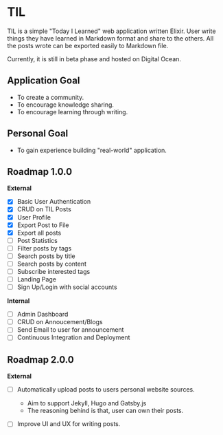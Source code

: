 # TIL

TIL is a simple "Today I Learned" web application written Elixir. User
write things they have learned in Markdown format and share to the others.
All the posts wrote can be exported easily to Markdown file.

Currently, it is still in beta phase and hosted on Digital Ocean.

## Application Goal

- To create a community.
- To encourage knowledge sharing.
- To encourage learning through writing.

## Personal Goal
- To gain experience building "real-world" application.

## Roadmap 1.0.0

**External**
- [x] Basic User Authentication
- [x] CRUD on TIL Posts
- [x] User Profile
- [x] Export Post to File
- [x] Export all posts
- [ ] Post Statistics
- [ ] Filter posts by tags
- [ ] Search posts by title
- [ ] Search posts by content
- [ ] Subscribe interested tags
- [ ] Landing Page
- [ ] Sign Up/Login with social accounts

**Internal**
- [ ] Admin Dashboard
- [ ] CRUD on Annoucement/Blogs
- [ ] Send Email to user for announcement
- [ ] Continuous Integration and Deployment

## Roadmap 2.0.0

**External**
- [ ] Automatically upload posts to users personal website sources.
  - Aim to support Jekyll, Hugo and Gatsby.js
  - The reasoning behind is that, user can own their posts.
- [ ] Improve UI and UX for writing posts.


